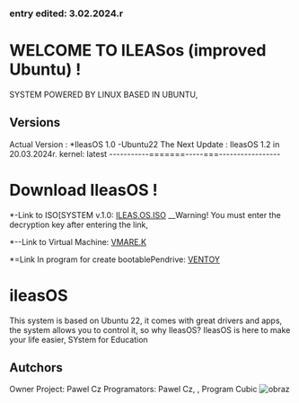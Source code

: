  ### entry edited: 3.02.2024.r
# WELCOME TO ILEASos (improved Ubuntu) !
  SYSTEM POWERED BY LINUX BASED IN UBUNTU, 
## Versions 
Actual Version : *IleasOS 1.0 -Ubuntu22
The Next Update : IleasOS 1.2 in 20.03.2024r.
kernel: latest
-----------=======-----===-----------------
# Download IleasOS !
*-Link to ISO[SYSTEM v.1.0:  [ILEAS.OS.ISO](https://mega.nz/file/Ab0SgTjR)
__Warning! You must enter the decryption key after entering the link,


*--Link to Virtual Machine: [VMARE.K](https://www.vmware.com/products/workstation-player.html)

*=Link In program for create bootablePendrive: [ VENTOY](https://www.ventoy.net/en/index.html)
#  ileasOS 
This system is based on Ubuntu 22, it comes with great drivers and apps, the system allows you to control it, so why IleasOS? IleasOS is here to make your life easier,
SYstem for Education

## Autchors
Owner Project: Pawel Cz
Programators: Pawel Cz, 
, Program Cubic
 ![obraz](https://github.com/pawcio06141/ileasOS/assets/157916170/1d234831-f888-420f-8b62-80012b79a607)

